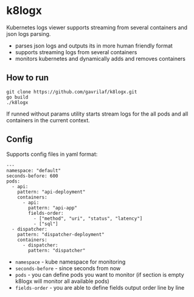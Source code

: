 # k8logx

Kubernetes logs viewer supports streaming from several containers and json logs parsing.

- parses json logs and outputs its in more human friendly format
- supports streaming logs from several containers
- monitors kubernetes and dynamically adds and removes containers

## How to run
```
git clone https://github.com/gavrilaf/k8logx.git
go build
./k8logx
```

If runned without params utility starts stream logs for the all pods and all containers in the current context.

## Config

Supports config files in yaml format:

```
---
namespace: "default"
seconds-before: 600
pods:
  - api:
    pattern: "api-deployment"
    containers:
      - api:
        pattern: "api-app"
        fields-order:
          - ["method", "uri", "status", "latency"]
          - ["sql"]
  - dispatcher:
    pattern: "dispatcher-deployment"
    containers:
      - dispatcher:
        pattern: "dispatcher"
```

* `namespace` - kube namespace for monitoring
* `seconds-before` - since seconds from now
* `pods` - you can define pods you want to monitor (if section is empty k8logx will monitor all available pods)
* `fields-order` - you are able to define fields output order line by line

